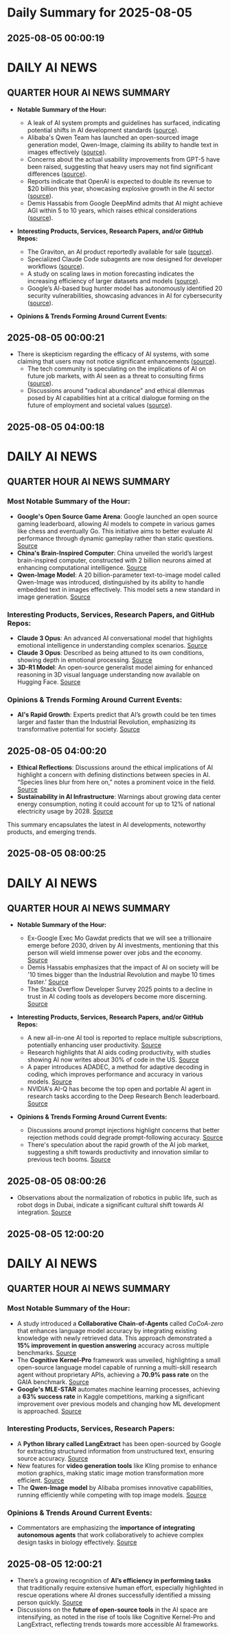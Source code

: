 # Daily Summary for 2025-08-05

## 2025-08-05 00:00:19

# DAILY AI NEWS

## QUARTER HOUR AI NEWS SUMMARY

- **Notable Summary of the Hour:**
  - A leak of AI system prompts and guidelines has surfaced, indicating potential shifts in AI development standards ([source](https://x.com/i/web/status/1952519192197869786)).
  - Alibaba's Qwen Team has launched an open-sourced image generation model, Qwen-Image, claiming its ability to handle text in images effectively ([source](https://x.com/i/web/status/1952489172209668266)).
  - Concerns about the actual usability improvements from GPT-5 have been raised, suggesting that heavy users may not find significant differences ([source](https://x.com/i/web/status/1952517533963292820)).
  - Reports indicate that OpenAI is expected to double its revenue to $20 billion this year, showcasing explosive growth in the AI sector ([source](https://x.com/i/web/status/1952495871242731929)).
  - Demis Hassabis from Google DeepMind admits that AI might achieve AGI within 5 to 10 years, which raises ethical considerations ([source](https://x.com/i/web/status/1952481429268598997)).

- **Interesting Products, Services, Research Papers, and/or GitHub Repos:**
  - The Graviton, an AI product reportedly available for sale ([source](https://x.com/i/web/status/1952519141304525248)).
  - Specialized Claude Code subagents are now designed for developer workflows ([source](https://x.com/i/web/status/1952488747901005877)).
  - A study on scaling laws in motion forecasting indicates the increasing efficiency of larger datasets and models ([source](https://x.com/i/web/status/1952485067387007448)).
  - Google’s AI-based bug hunter model has autonomously identified 20 security vulnerabilities, showcasing advances in AI for cybersecurity ([source](https://x.com/i/web/status/1952480765780148471)).

- **Opinions & Trends Forming Around Current Events:**

## 2025-08-05 00:00:21

- There is skepticism regarding the efficacy of AI systems, with some claiming that users may not notice significant enhancements ([source](https://x.com/i/web/status/1952517533963292820)).
  - The tech community is speculating on the implications of AI on future job markets, with AI seen as a threat to consulting firms ([source](https://x.com/i/web/status/1952468781604978732)).
  - Discussions around "radical abundance" and ethical dilemmas posed by AI capabilities hint at a critical dialogue forming on the future of employment and societal values ([source](https://x.com/i/web/status/1952481429268598997)).

## 2025-08-05 04:00:18

# DAILY AI NEWS

## QUARTER HOUR AI NEWS SUMMARY

### Most Notable Summary of the Hour:
- **Google's Open Source Game Arena**: Google launched an open source gaming leaderboard, allowing AI models to compete in various games like chess and eventually Go. This initiative aims to better evaluate AI performance through dynamic gameplay rather than static questions. [Source](https://x.com/i/web/status/1952575433393762385)
- **China's Brain-Inspired Computer**: China unveiled the world’s largest brain-inspired computer, constructed with 2 billion neurons aimed at enhancing computational intelligence. [Source](https://x.com/i/web/status/1952570198894244265)
- **Qwen-Image Model**: A 20 billion-parameter text-to-image model called Qwen-Image was introduced, distinguished by its ability to handle embedded text in images effectively. This model sets a new standard in image generation. [Source](https://x.com/i/web/status/1952541586107036141)

### Interesting Products, Services, Research Papers, and GitHub Repos:
- **Claude 3 Opus**: An advanced AI conversational model that highlights emotional intelligence in understanding complex scenarios. [Source](https://x.com/i/web/status/1952538187114692669)
- **Claude 3 Opus**: Described as being attuned to its own conditions, showing depth in emotional processing. [Source](https://x.com/i/web/status/1952529948083880274)
- **3D-R1 Model**: An open-source generalist model aiming for enhanced reasoning in 3D visual language understanding now available on Hugging Face. [Source](https://x.com/i/web/status/1952533689583181932)

### Opinions & Trends Forming Around Current Events:
- **AI's Rapid Growth**: Experts predict that AI’s growth could be ten times larger and faster than the Industrial Revolution, emphasizing its transformative potential for society. [Source](https://x.com/i/web/status/1952573311680135400)

## 2025-08-05 04:00:20

- **Ethical Reflections**: Discussions around the ethical implications of AI highlight a concern with defining distinctions between species in AI. “Species lines blur from here on,” notes a prominent voice in the field. [Source](https://x.com/i/web/status/1952577990501548160)
- **Sustainability in AI Infrastructure**: Warnings about growing data center energy consumption, noting it could account for up to 12% of national electricity usage by 2028. [Source](https://x.com/i/web/status/1952529496944316571)  

This summary encapsulates the latest in AI developments, noteworthy products, and emerging trends.

## 2025-08-05 08:00:25

# DAILY AI NEWS

## QUARTER HOUR AI NEWS SUMMARY

- **Notable Summary of the Hour:**  
  - Ex-Google Exec Mo Gawdat predicts that we will see a trillionaire emerge before 2030, driven by AI investments, mentioning that this person will wield immense power over jobs and the economy. [Source](https://x.com/i/web/status/1952634184641454450)  
  - Demis Hassabis emphasizes that the impact of AI on society will be '10 times bigger than the Industrial Revolution and maybe 10 times faster.' [Source](https://x.com/i/web/status/1952599389664383387)  
  - The Stack Overflow Developer Survey 2025 points to a decline in trust in AI coding tools as developers become more discerning. [Source](https://x.com/i/web/status/1952598189850165747)

- **Interesting Products, Services, Research Papers, and/or GitHub Repos:**  
  - A new all-in-one AI tool is reported to replace multiple subscriptions, potentially enhancing user productivity. [Source](https://x.com/i/web/status/1952637710742737141)  
  - Research highlights that AI aids coding productivity, with studies showing AI now writes about 30% of code in the US. [Source](https://x.com/i/web/status/1952608003485581679)  
  - A paper introduces ADADEC, a method for adaptive decoding in coding, which improves performance and accuracy in various models. [Source](https://x.com/i/web/status/1952624361342390426)  
  - NVIDIA's AI-Q has become the top open and portable AI agent in research tasks according to the Deep Research Bench leaderboard. [Source](https://x.com/i/web/status/1952584208993443987)

- **Opinions & Trends Forming Around Current Events:**  
  - Discussions around prompt injections highlight concerns that better rejection methods could degrade prompt-following accuracy. [Source](https://x.com/i/web/status/1952637283305189603)  
  - There's speculation about the rapid growth of the AI job market, suggesting a shift towards productivity and innovation similar to previous tech booms. [Source](https://x.com/i/web/status/1952622561071927475)

## 2025-08-05 08:00:26

- Observations about the normalization of robotics in public life, such as robot dogs in Dubai, indicate a significant cultural shift towards AI integration. [Source](https://x.com/i/web/status/1952589471872074188)

## 2025-08-05 12:00:20

# DAILY AI NEWS

## QUARTER HOUR AI NEWS SUMMARY

### Most Notable Summary of the Hour:
- A study introduced a **Collaborative Chain-of-Agents** called *CoCoA-zero* that enhances language model accuracy by integrating existing knowledge with newly retrieved data. This approach demonstrated a **15% improvement in question answering** accuracy across multiple benchmarks. [Source](https://x.com/i/web/status/1952700613797842972)
- The **Cognitive Kernel-Pro** framework was unveiled, highlighting a small open-source language model capable of running a multi-skill research agent without proprietary APIs, achieving a **70.9% pass rate** on the GAIA benchmark. [Source](https://x.com/i/web/status/1952685262900957500)
- **Google's MLE-STAR** automates machine learning processes, achieving a **63% success rate** in Kaggle competitions, marking a significant improvement over previous models and changing how ML development is approached. [Source](https://x.com/i/web/status/1952655323069923767)

### Interesting Products, Services, Research Papers:
- A **Python library called LangExtract** has been open-sourced by Google for extracting structured information from unstructured text, ensuring source accuracy. [Source](https://x.com/i/web/status/1952648891708358841)
- New features for **video generation tools** like Kling promise to enhance motion graphics, making static image motion transformation more efficient. [Source](https://x.com/i/web/status/1952653291526826774) 
- The **Qwen-Image model** by Alibaba promises innovative capabilities, running efficiently while competing with top image models. [Source](https://x.com/i/web/status/1952668848810774691)

### Opinions & Trends Around Current Events:
- Commentators are emphasizing the **importance of integrating autonomous agents** that work collaboratively to achieve complex design tasks in biology effectively. [Source](https://x.com/i/web/status/1952669660207296549)

## 2025-08-05 12:00:21

- There’s a growing recognition of **AI’s efficiency in performing tasks** that traditionally require extensive human effort, especially highlighted in rescue operations where AI drones successfully identified a missing person quickly. [Source](https://x.com/i/web/status/1952656248475717708)
- Discussions on the **future of open-source tools** in the AI space are intensifying, as noted in the rise of tools like Cognitive Kernel-Pro and LangExtract, reflecting trends towards more accessible AI frameworks.

